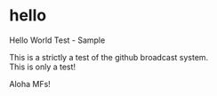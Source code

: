 # hello
Hello World Test - Sample

This is a strictly a test of the github broadcast system.  
This is only a test!

Aloha MFs!
